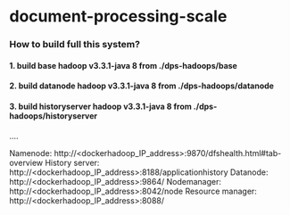 # document-processing-scale
### How to build full this system?
#### 1. build base hadoop v3.3.1-java 8 from ./dps-hadoops/base
#### 2. build datanode hadoop v3.3.1-java 8 from ./dps-hadoops/datanode
#### 3. build historyserver hadoop v3.3.1-java 8 from ./dps-hadoops/historyserver
....

Namenode: http://<dockerhadoop_IP_address>:9870/dfshealth.html#tab-overview
History server: http://<dockerhadoop_IP_address>:8188/applicationhistory
Datanode: http://<dockerhadoop_IP_address>:9864/
Nodemanager: http://<dockerhadoop_IP_address>:8042/node
Resource manager: http://<dockerhadoop_IP_address>:8088/